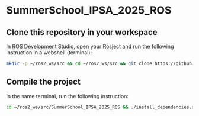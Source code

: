 # SummerSchool_IPSA_2025_ROS

## Clone this repository in your workspace
In [ROS Development Studio](https://app.theconstructsim.com/#/), open your Rosject and run the following instruction in a webshell (terminal):
```bash
mkdir -p ~/ros2_ws/src && cd ~/ros2_ws/src && git clone https://github.com/JohvanyROB/SummerSchool_IPSA_2025_ROS
```

## Compile the project
In the same terminal, run the following instruction:
```bash
cd ~/ros2_ws/src/SummerSchool_IPSA_2025_ROS && ./install_dependencies.sh && source ~/ros2_ws/install/setup.bash
```